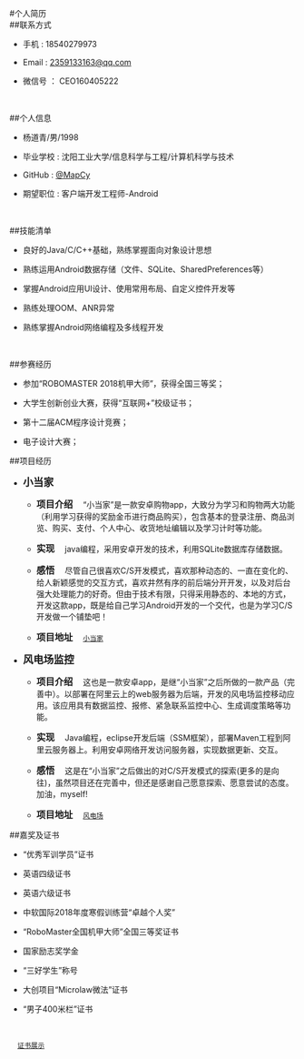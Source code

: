 #个人简历
<br>
##联系方式
* 手机 :  18540279973<br>

* Email : 2359133163@qq.com<br>

* 微信号 ： CEO160405222
<br>

##个人信息
* 杨道青/男/1998<br>

* 毕业学校 : 沈阳工业大学/信息科学与工程/计算机科学与技术<br>

* GitHub : [@MapCy](https://github.com/MapCy)

* 期望职位 : 客户端开发工程师-Android
<br>

##技能清单
* 良好的Java/C/C++基础，熟练掌握面向对象设计思想

* 熟练运用Android数据存储（文件、SQLite、SharedPreferences等）

* 掌握Android应用UI设计、使用常用布局、自定义控件开发等

* 熟练处理OOM、ANR异常

* 熟练掌握Android网络编程及多线程开发
<br>

##参赛经历
* 参加“ROBOMASTER 2018机甲大师”，获得全国三等奖；

* 大学生创新创业大赛，获得“互联网+”校级证书；
   
* 第十二届ACM程序设计竞赛；

* 电子设计大赛；

##项目经历
* <font size="4px">**小当家**</kbd></font>
    - <font size="3px">**项目介绍**</font>&emsp;
“小当家”是一款安卓购物app，大致分为学习和购物两大功能（利用学习获得的奖励金币进行商品购买），包含基本的登录注册、商品浏览、购买、支付、个人中心、收货地址编辑以及学习计时等功能。

    - <font size="3px">**实现**</font>&emsp;
java编程，采用安卓开发的技术，利用SQLite数据库存储数据。

    - <font size="3px">**感悟**</font>&emsp;
尽管自己很喜欢C/S开发模式，喜欢那种动态的、一直在变化的、给人新颖感觉的交互方式，喜欢井然有序的前后端分开开发，以及对后台强大处理能力的好奇。但由于技术有限，只得采用静态的、本地的方式，开发这款app，既是给自己学习Android开发的一个交代，也是为学习C/S开发做一个铺垫吧！

    - <font size="3px">**项目地址**</font>&emsp;
[`小当家`](https://github.com/MapCy/practice/tree/master/Eat)



* <font size="4px">**风电场监控**</font>
    - <font size="3px">**项目介绍**</font>&emsp;
这也是一款安卓app，是继“小当家”之后所做的一款产品（完善中）。以部署在阿里云上的web服务器为后端，开发的风电场监控移动应用。该应用具有数据监控、报修、紧急联系监控中心、生成调度策略等功能。

    - <font size="3px">**实现**</font>&emsp;
Java编程，eclipse开发后端（SSM框架），部署Maven工程到阿里云服务器上。利用安卓网络开发访问服务器，实现数据更新、交互。

    - <font size="3px">**感悟**</font>&emsp;
这是在“小当家”之后做出的对C/S开发模式的探索(更多的是向往)，虽然项目还在完善中，但还是感谢自己愿意探索、愿意尝试的态度。加油，myself!

    - <font size="3px">**项目地址**</font>&emsp;
[`风电场`](https://github.com/MapCy/practice/tree/master/workSpace)

##嘉奖及证书

* “优秀军训学员”证书

* 英语四级证书

* 英语六级证书

* 中软国际2018年度寒假训练营“卓越个人奖”

* “RoboMaster全国机甲大师”全国三等奖证书

* 国家励志奖学金

* “三好学生”称号

* 大创项目“Microlaw微法”证书

* “男子400米栏”证书
<br>

&emsp;[`证书展示`](https://github.com/MapCy/resume/blob/master/award.jpg)





